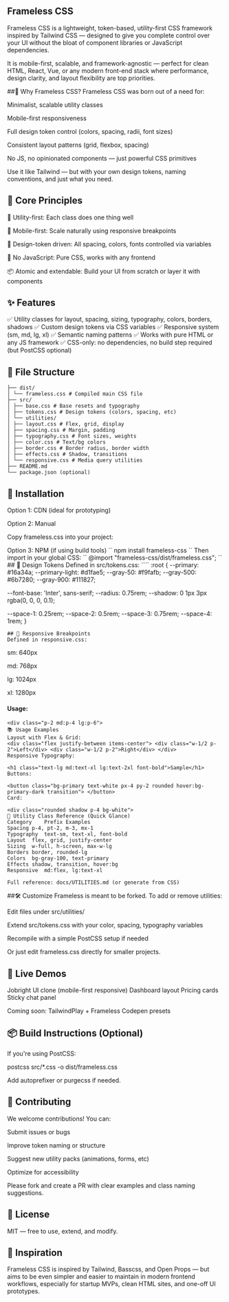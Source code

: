 ## Frameless CSS
Frameless CSS is a lightweight, token-based, utility-first CSS framework inspired by Tailwind CSS — designed to give you complete control over your UI without the bloat of component libraries or JavaScript dependencies.

It is mobile-first, scalable, and framework-agnostic — perfect for clean HTML, React, Vue, or any modern front-end stack where performance, design clarity, and layout flexibility are top priorities.

##🚀 Why Frameless CSS?
Frameless CSS was born out of a need for:

Minimalist, scalable utility classes

Mobile-first responsiveness

Full design token control (colors, spacing, radii, font sizes)

Consistent layout patterns (grid, flexbox, spacing)

No JS, no opinionated components — just powerful CSS primitives

Use it like Tailwind — but with your own design tokens, naming conventions, and just what you need.

## 🧱 Core Principles
🧩 Utility-first: Each class does one thing well

📱 Mobile-first: Scale naturally using responsive breakpoints

🎨 Design-token driven: All spacing, colors, fonts controlled via variables

💨 No JavaScript: Pure CSS, works with any frontend

📦 Atomic and extendable: Build your UI from scratch or layer it with components

## ✨ Features
✅ Utility classes for layout, spacing, sizing, typography, colors, borders, shadows
✅ Custom design tokens via CSS variables
✅ Responsive system (sm, md, lg, xl)
✅ Semantic naming patterns
✅ Works with pure HTML or any JS framework
✅ CSS-only: no dependencies, no build step required (but PostCSS optional)

## 📁 File Structure
````frameless-css/
├── dist/
│ └── frameless.css # Compiled main CSS file
├── src/
│ ├── base.css # Base resets and typography
│ ├── tokens.css # Design tokens (colors, spacing, etc)
│ └── utilities/
│ ├── layout.css # Flex, grid, display
│ ├── spacing.css # Margin, padding
│ ├── typography.css # Font sizes, weights
│ ├── color.css # Text/bg colors
│ ├── border.css # Border radius, border width
│ ├── effects.css # Shadow, transitions
│ └── responsive.css # Media query utilities
├── README.md
└── package.json (optional)
````
## 🔧 Installation
Option 1: CDN (ideal for prototyping)

<link rel="stylesheet" href="https://cdn.yoursite.com/frameless.min.css" />
Option 2: Manual

Copy frameless.css into your project:

<link rel="stylesheet" href="/css/frameless.css" />
Option 3: NPM (if using build tools)
``
npm install frameless-css
``
Then import in your global CSS:
``
@import "frameless-css/dist/frameless.css";
``
## 🎨 Design Tokens
Defined in src/tokens.css:
````
:root {
--primary: #16a34a;
--primary-light: #d1fae5;
--gray-50: #f9fafb;
--gray-500: #6b7280;
--gray-900: #111827;

--font-base: 'Inter', sans-serif;
--radius: 0.75rem;
--shadow: 0 1px 3px rgba(0, 0, 0, 0.1);

--space-1: 0.25rem;
--space-2: 0.5rem;
--space-3: 0.75rem;
--space-4: 1rem;
}
````
## 📏 Responsive Breakpoints
Defined in responsive.css:
````
sm: 640px

md: 768px

lg: 1024px

xl: 1280px

#### Usage:
 
````
<div class="p-2 md:p-4 lg:p-6">
📚 Usage Examples
Layout with Flex & Grid:
<div class="flex justify-between items-center"> <div class="w-1/2 p-2">Left</div> <div class="w-1/2 p-2">Right</div> </div>
Responsive Typography:

<h1 class="text-lg md:text-xl lg:text-2xl font-bold">Sample</h1>
Buttons:

<button class="bg-primary text-white px-4 py-2 rounded hover:bg-primary-dark transition"> </button>
Card:

<div class="rounded shadow p-4 bg-white">
🧩 Utility Class Reference (Quick Glance)
Category	Prefix Examples
Spacing	p-4, pt-2, m-3, mx-1
Typography	text-sm, text-xl, font-bold
Layout	flex, grid, justify-center
Sizing	w-full, h-screen, max-w-lg
Borders	border, rounded-lg
Colors	bg-gray-100, text-primary
Effects	shadow, transition, hover:bg
Responsive	md:flex, lg:text-xl

Full reference: docs/UTILITIES.md (or generate from CSS)
````
##🛠️ Customize
Frameless is meant to be forked. To add or remove utilities:

Edit files under src/utilities/

Extend src/tokens.css with your color, spacing, typography variables

Recompile with a simple PostCSS setup if needed

Or just edit frameless.css directly for smaller projects.

## 🧪 Live Demos
Jobright UI clone (mobile-first responsive)
Dashboard layout
Pricing cards
Sticky chat panel

Coming soon: TailwindPlay + Frameless Codepen presets

## 📦 Build Instructions (Optional)
If you're using PostCSS:

postcss src/*.css -o dist/frameless.css

Add autoprefixer or purgecss if needed.

## 👥 Contributing
We welcome contributions! You can:

Submit issues or bugs

Improve token naming or structure

Suggest new utility packs (animations, forms, etc)

Optimize for accessibility

Please fork and create a PR with clear examples and class naming suggestions.

## 🔐 License
MIT — free to use, extend, and modify.

## 🌱 Inspiration
Frameless CSS is inspired by Tailwind, Basscss, and Open Props — but aims to be even simpler and easier to maintain in modern frontend workflows, especially for startup MVPs, clean HTML sites, and one-off UI prototypes.









